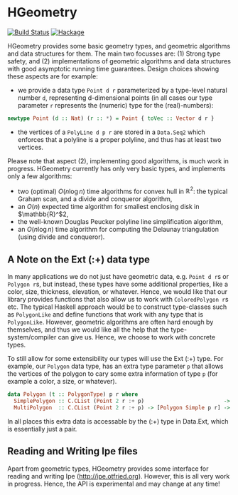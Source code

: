 HGeometry
=========

[![Build Status](https://travis-ci.org/noinia/hgeometry.svg?branch=master)](https://travis-ci.org/noinia/hgeometry)
[![Hackage](https://img.shields.io/hackage/v/hgeometry.svg)](https://hackage.haskell.org/package/hgeometry)

HGeometry provides some basic geometry types, and geometric algorithms and data
structures for them. The main two focusses are: (1) Strong type safety, and (2)
implementations of geometric algorithms and data structures with good
asymptotic running time guarantees. Design choices showing these aspects are
for example:

- we provide a data type `Point d r` parameterized by a
type-level natural number `d`, representing d-dimensional points (in all cases
our type parameter `r` represents the (numeric) type for the (real)-numbers):

```haskell
newtype Point (d :: Nat) (r :: *) = Point { toVec :: Vector d r }
```
- the vertices of a `PolyLine d p r` are stored in a `Data.Seq2` which enforces
that a polyline is a proper polyline, and thus has at least two vertices.

Please note that aspect (2), implementing good algorithms, is much work in
progress. HGeometry currently has only very basic types, and implements only
a few algorithms:

* two (optimal) $O(n \log n)$ time algorithms for convex hull in
  $\mathbb{R}^2$: the typical Graham scan, and a divide and conqueror algorithm,
* an $O(n)$ expected time algorithm for smallest enclosing disk in $\mathbb{R}^$2,
* the well-known Douglas Peucker polyline line simplification algorithm,
* an $O(n \log n)$ time algorithm for computing the Delaunay triangulation (using divide and conqueror).



A Note on the Ext (:+) data type
---------------------------------

In many applications we do not just have geometric data, e.g. `Point d r`s or
`Polygon r`s, but instead, these types have some additional properties, like a
color, size, thickness, elevation, or whatever. Hence, we would like that our
library provides functions that also allow us to work with `ColoredPolygon r`s
etc. The typical Haskell approach would be to construct type-classes such as
`PolygonLike` and define functions that work with any type that is
`PolygonLike`. However, geometric algorithms are often hard enough by
themselves, and thus we would like all the help that the type-system/compiler
can give us. Hence, we choose to work with concrete types.

To still allow for some extensibility our types will use the Ext (:+) type. For
example, our `Polygon` data type, has an extra type parameter `p` that allows
the vertices of the polygon to cary some extra information of type `p` (for
example a color, a size, or whatever).

```haskell
data Polygon (t :: PolygonType) p r where
  SimplePolygon :: C.CList (Point 2 r :+ p)                         -> Polygon Simple p r
  MultiPolygon  :: C.CList (Point 2 r :+ p) -> [Polygon Simple p r] -> Polygon Multi  p r
  ```

In all places this extra data is accessable by the (:+) type in Data.Ext, which
is essentially just a pair.

Reading and Writing Ipe files
-----------------------------

Apart from geometric types, HGeometry provides some interface for reading and
writing Ipe (http://ipe.otfried.org). However, this is all very work in
progress. Hence, the API is experimental and may change at any time!
